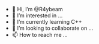 - 👋 Hi, I’m @R4ybeam
- 👀 I’m interested in ...
- 🌱 I’m currently learning C++
- 💞️ I’m looking to collaborate on ...
- 📫 How to reach me ...

<!---
R4ybeam/R4ybeam is a ✨ special ✨ repository because its `README.md` (this file) appears on your GitHub profile.
You can click the Preview link to take a look at your changes.
--->
